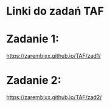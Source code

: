  # Linki do zadań TAF

 # Zadanie 1:
https://zarembixx.github.io/TAF/zad1/

 # Zadanie 2:
 https://zarembixx.github.io/TAF/zad2/
